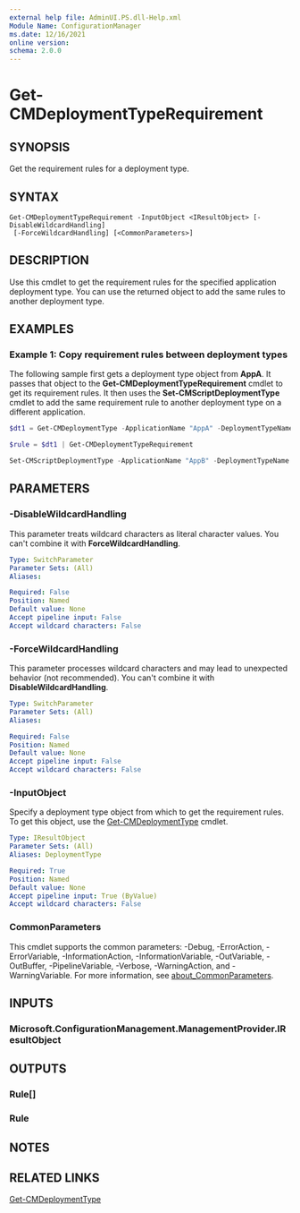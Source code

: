 ```yaml
---
external help file: AdminUI.PS.dll-Help.xml
Module Name: ConfigurationManager
ms.date: 12/16/2021
online version:
schema: 2.0.0
---
```


# Get-CMDeploymentTypeRequirement

## SYNOPSIS

Get the requirement rules for a deployment type.

## SYNTAX

```
Get-CMDeploymentTypeRequirement -InputObject <IResultObject> [-DisableWildcardHandling]
 [-ForceWildcardHandling] [<CommonParameters>]
```

## DESCRIPTION

Use this cmdlet to get the requirement rules for the specified application deployment type. You can use the returned object to add the same rules to another deployment type.

## EXAMPLES

### Example 1: Copy requirement rules between deployment types

The following sample first gets a deployment type object from **AppA**. It passes that object to the **Get-CMDeploymentTypeRequirement** cmdlet to get its requirement rules. It then uses the **Set-CMScriptDeploymentType** cmdlet to add the same requirement rule to another deployment type on a different application.

```powershell
$dt1 = Get-CMDeploymentType -ApplicationName "AppA" -DeploymentTypeName "dt1"

$rule = $dt1 | Get-CMDeploymentTypeRequirement

Set-CMScriptDeploymentType -ApplicationName "AppB" -DeploymentTypeName "dt2" -AddRequirement $rule
```

## PARAMETERS

### -DisableWildcardHandling

This parameter treats wildcard characters as literal character values. You can't combine it with **ForceWildcardHandling**.

```yaml
Type: SwitchParameter
Parameter Sets: (All)
Aliases:

Required: False
Position: Named
Default value: None
Accept pipeline input: False
Accept wildcard characters: False
```

### -ForceWildcardHandling

This parameter processes wildcard characters and may lead to unexpected behavior (not recommended). You can't combine it with **DisableWildcardHandling**.

```yaml
Type: SwitchParameter
Parameter Sets: (All)
Aliases:

Required: False
Position: Named
Default value: None
Accept pipeline input: False
Accept wildcard characters: False
```

### -InputObject

Specify a deployment type object from which to get the requirement rules. To get this object, use the [Get-CMDeploymentType](Get-CMDeploymentType.md) cmdlet.

```yaml
Type: IResultObject
Parameter Sets: (All)
Aliases: DeploymentType

Required: True
Position: Named
Default value: None
Accept pipeline input: True (ByValue)
Accept wildcard characters: False
```

### CommonParameters
This cmdlet supports the common parameters: -Debug, -ErrorAction, -ErrorVariable, -InformationAction, -InformationVariable, -OutVariable, -OutBuffer, -PipelineVariable, -Verbose, -WarningAction, and -WarningVariable. For more information, see [about_CommonParameters](http://go.microsoft.com/fwlink/?LinkID=113216).

## INPUTS

### Microsoft.ConfigurationManagement.ManagementProvider.IResultObject

## OUTPUTS

### Rule[]

### Rule

## NOTES

## RELATED LINKS

[Get-CMDeploymentType](Get-CMDeploymentType.md)
